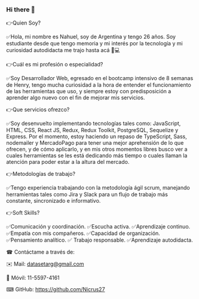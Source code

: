 ### Hi there 👋

<!--
**Nicrus27/Nicrus27** is a ✨ _special_ ✨ repository because its `README.md` (this file) appears on your GitHub profile.

Here are some ideas to get you started:

- 🔭 I’m currently working on ...
- 🌱 I’m currently learning ...
- 👯 I’m looking to collaborate on ...
- 🤔 I’m looking for help with ...
- 💬 Ask me about ...
- 📫 How to reach me: ...
- 😄 Pronouns: ...
- ⚡ Fun fact: ...
-->
👉Quien Soy? 

 ✅Hola, mi nombre es Nahuel, soy de Argentina y tengo 26 años. Soy estudiante desde que tengo memoria y mi interés por la tecnología y mi curiosidad autodidacta me trajo hasta acá 💓💻 



👉Cuál es mi profesión o especialidad? 

 ✅Soy Desarrollador Web, egresado en el bootcamp intensivo de 8 semanas de Henry, tengo mucha curiosidad a la hora de entender el funcionamiento de las herramientas que uso, y siempre estoy con predisposición a aprender algo nuevo con el fin de mejorar mis servicios. 
 
 
 
 👉Que servicios ofrezco?

 ✅Soy desenvuelto implementando tecnologías tales como: JavaScript, HTML, CSS, React JS, Redux, Redux Toolkit, PostgreSQL, Sequelize y Express. Por el momento, estoy haciendo un repaso de TypeScript, Sass, nodemailer y MercadoPago para tener una mejor aprehensión de lo que ofrecen, y de cómo aplicarlo, y en mis otros momentos libres busco ver a cuales herramientas se les está dedicando más tiempo o cuales llaman la atención para poder estar a la altura del mercado. 



👉Metodologías de trabajo? 

 ✅Tengo experiencia trabajando con la metodología ágil scrum, manejando herramientas tales como Jira y Slack para un flujo de trabajo más constante, sincronizado e informativo. 



👉Soft Skills? 

 ✅Comunicación y coordinación. 
 ✅Escucha activa. 
 ✅Aprendizaje continuo. 
 ✅Empatía con mis compañeros. 
 ✅Capacidad de organización. 
 ✅Pensamiento analítico. 
 ✅ Trabajo responsable. 
 ✅Aprendizaje autodidacta. 
 
 
 
 ☎ Contáctame a través de: 
 
 ✉️ Mail: datasetarg@gmail.com
 
 📱 Móvil: 11-5597-4161
 
 ⌨ GitHub: https://github.com/Nicrus27
